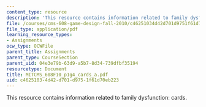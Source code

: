 ```yaml
---
content_type: resource
description: 'This resource contains information related to family dysfunction: cards.'
file: /courses/cms-608-game-design-fall-2010/c46251034d42d701d9751f61d70eb223_MITCMS_608F10_p1g4_cards_a.pdf
file_type: application/pdf
learning_resource_types:
- Assignments
ocw_type: OCWFile
parent_title: Assignments
parent_type: CourseSection
parent_uid: 04e3e79b-63d9-a5b7-8d34-739dfbf35194
resourcetype: Document
title: MITCMS_608F10_p1g4_cards_a.pdf
uid: c4625103-4d42-d701-d975-1f61d70eb223
---
```

This resource contains information related to family dysfunction: cards.

